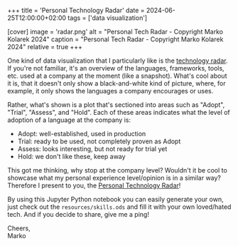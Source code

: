 +++
title = 'Personal Technology Radar'
date = 2024-06-25T12:00:00+02:00
tags = ['data visualization']

[cover]
image = 'radar.png'
alt = "Personal Tech Radar - Copyright Marko Kolarek 2024"
caption = "Personal Tech Radar - Copyright Marko Kolarek 2024"
relative = true
+++

One kind of data visualization that I particularly like is the [technology radar](https://www.thoughtworks.com/radar). If you're not familiar, it's an overview of the languages, frameworks, tools, etc. used at a company at the moment (like a snapshot). What's cool about it is, that it doesn't only show a black-and-white kind of picture, where, for example, it only shows the languages a company encourages or uses. 

Rather, what's shown is a plot that's sectioned into areas such as "Adopt", "Trial", "Assess", and "Hold". Each of these areas indicates what the level of adoption of a language at the company is:
- Adopt: well-established, used in production
- Trial: ready to be used, not completely proven as Adopt
- Assess: looks interesting, but not ready for trial yet 
- Hold: we don't like these, keep away

This got me thinking, why stop at the company level? Wouldn't it be cool to showcase what my personal experience level/opinion is in a similar way?  Therefore I present to you, the [Personal Technology Radar](https://github.com/mkolarek/notebooks/blob/main/radar/radar.ipynb)!  

By using this Jupyter Python notebook you can easily generate your own, just check out the `resources/skills.ods` and fill it with your own loved/hated tech. And if you decide to share, give me a ping!

Cheers,  
Marko


